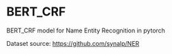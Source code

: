 # BERT_CRF
BERT_CRF model for Name Entity Recognition in pytorch

Dataset source: https://github.com/synalp/NER
